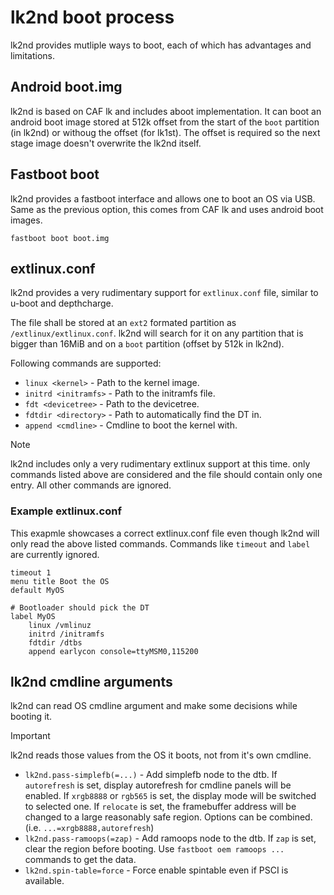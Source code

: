 # lk2nd boot process

lk2nd provides mutliple ways to boot, each of which has advantages and limitations.

## Android boot.img

lk2nd is based on CAF lk and includes aboot implementation. It can boot an android
boot image stored at 512k offset from the start of the `boot` partition (in lk2nd)
or withoug the offset (for lk1st). The offset is required so the next stage image
doesn't overwrite the lk2nd itself.

## Fastboot boot

lk2nd provides a fastboot interface and allows one to boot an OS via USB. Same as
the previous option, this comes from CAF lk and uses android boot images.

```
fastboot boot boot.img
```

## extlinux.conf

lk2nd provides a very rudimentary support for `extlinux.conf` file, similar to
u-boot and depthcharge.

The file shall be stored at an `ext2` formated partition as `/extlinux/extlinux.conf`.
lk2nd will search for it on any partition that is bigger than 16MiB and on a `boot`
partition (offset by 512k in lk2nd).

Following commands are supported:

- `linux <kernel>` - Path to the kernel image.
- `initrd <initramfs>` - Path to the initramfs file.
- `fdt <devicetree>` - Path to the devicetree.
- `fdtdir <directory>` - Path to automatically find the DT in.
- `append <cmdline>` - Cmdline to boot the kernel with.

> [!NOTE]
> lk2nd includes only a very rudimentary extlinux support at this time.
> only commands listed above are considered and the file should contain only one
> entry. All other commands are ignored.

### Example extlinux.conf

This exapmle showcases a correct extlinux.conf file even though lk2nd will only
read the above listed commands. Commands like `timeout` and `label` are currently
ignored.

```
timeout 1
menu title Boot the OS
default MyOS

# Bootloader should pick the DT
label MyOS
    linux /vmlinuz
    initrd /initramfs
    fdtdir /dtbs
    append earlycon console=ttyMSM0,115200
```

## lk2nd cmdline arguments

lk2nd can read OS cmdline argument and make some decisions while booting it.

> [!IMPORTANT]  
> lk2nd reads those values from the OS it boots, not from it's own cmdline.

- `lk2nd.pass-simplefb(=...)` - Add simplefb node to the dtb.
  If `autorefresh` is set, display autorefresh for cmdline panels will be enabled.
  If `xrgb8888` or `rgb565` is set, the display mode will be switched to selected one.
  If `relocate` is set, the framebuffer address will be changed to a large reasonably
  safe region. Options can be combined. (i.e. `...=xrgb8888,autorefresh`)
- `lk2nd.pass-ramoops(=zap)` - Add ramoops node to the dtb. If `zap` is set, clear
  the region before booting. Use `fastboot oem ramoops ...` commands to get the data.
- `lk2nd.spin-table=force` - Force enable spintable even if PSCI is available.
